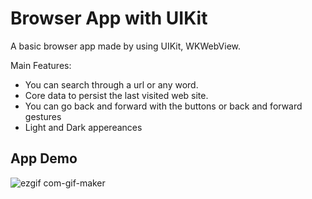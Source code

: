 
# Browser App with UIKit

A basic browser app made by using UIKit, WKWebView.

Main Features:

- You can search through a url or any word.
- Core data to persist the last visited web site.
- You can go back and forward with the buttons or back and forward gestures
- Light and Dark appereances

## App Demo


![ezgif com-gif-maker](https://user-images.githubusercontent.com/83546571/195875224-8188e156-7a47-4d25-aa95-b196f3d02957.gif)
